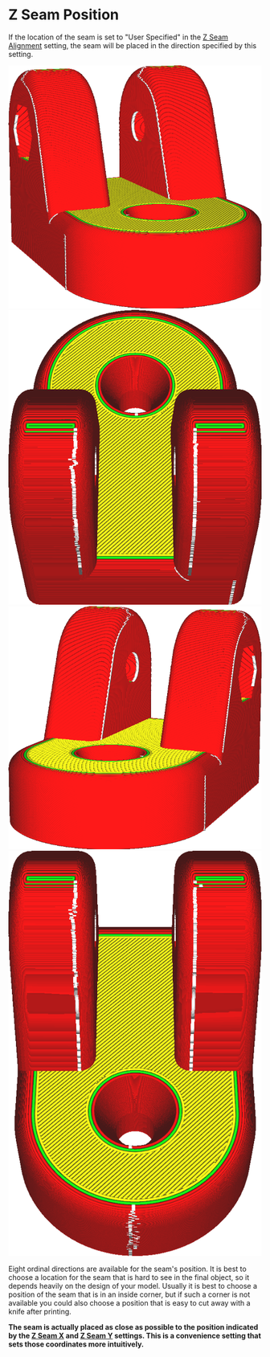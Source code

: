 Z Seam Position
====
If the location of the seam is set to "User Specified" in the [Z Seam Alignment](z_seam_type.md) setting, the seam will be placed in the direction specified by this setting.

![The seam is located on the left side](../images/z_seam_x_left.png)
![The seam is located on the back side](../images/z_seam_y_back.png)
![The seam is located on the right side](../images/z_seam_x_right.png)
![The seam is located on the front side](../images/z_seam_y_front.png)

Eight ordinal directions are available for the seam's position. It is best to choose a location for the seam that is hard to see in the final object, so it depends heavily on the design of your model. Usually it is best to choose a position of the seam that is in an inside corner, but if such a corner is not available you could also choose a position that is easy to cut away with a knife after printing.

**The seam is actually placed as close as possible to the position indicated by the [Z Seam X](z_seam_x.md) and [Z Seam Y](z_seam_y.md) settings. This is a convenience setting that sets those coordinates more intuitively.**